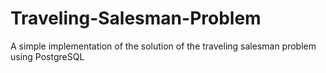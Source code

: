 # Traveling-Salesman-Problem

A simple implementation of the solution of the traveling salesman problem using PostgreSQL
